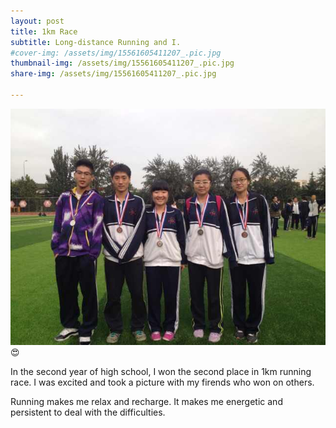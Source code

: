 ```yaml
---
layout: post
title: 1km Race
subtitle: Long-distance Running and I.
#cover-img: /assets/img/15561605411207_.pic.jpg
thumbnail-img: /assets/img/15561605411207_.pic.jpg
share-img: /assets/img/15561605411207_.pic.jpg

---
```


![Crepe](/assets/img/15561605411207_.pic.jpg)
                                                                                  😍  

In the second year of high school, I won the second place in 1km running race. I was excited and took a picture with my firends who won on others.

Running makes me relax and recharge. It makes me energetic and persistent to deal with the difficulties.
